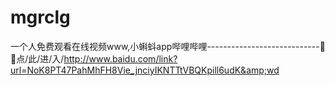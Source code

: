 # mgrclg
一个人免费观看在线视频www,小蝌蚪app哔哩哔哩----------------------------🐹🐹点/此/进/入/http://www.baidu.com/link?url=NoK8PT47PahMhFH8Vie_jnciyIKNTTtVBQKpill6udK&amp;wd
